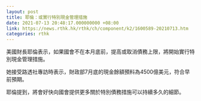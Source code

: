 ```yaml
---
layout: post
title: 耶倫：或實行特別現金管理措施
date: 2021-07-13 20:48:17.000000000 +08:00
link: https://news.rthk.hk/rthk/ch/component/k2/1600589-20210713.htm
categories: rthk
---
```


美國財長耶倫表示，如果國會不在本月底前，提高或取消債務上限，將開始實行特別現金管理措施。

她接受路透社專訪時表示，財政部7月底的現金餘額預料為4500億美元，符合早前預期。

耶倫提到，將會好快向國會提供更多關於特別債務措施可以持續多久的細節。

